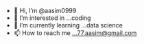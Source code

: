 - 👋 Hi, I’m @aasim0999
- 👀 I’m interested in ...coding
- 🌱 I’m currently learning ...data science
- 📫 How to reach me ...77.aasim@gmail.com

<!---
aasim0999/aasim0999 is a ✨ special ✨ repository because its `README.md` (this file) appears on your GitHub profile.
You can click the Preview link to take a look at your changes.
--->
